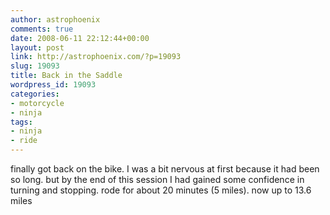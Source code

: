 ```yaml
---
author: astrophoenix
comments: true
date: 2008-06-11 22:12:44+00:00
layout: post
link: http://astrophoenix.com/?p=19093
slug: 19093
title: Back in the Saddle
wordpress_id: 19093
categories:
- motorcycle
- ninja
tags:
- ninja
- ride
---
```


finally got back on the bike. I was a bit nervous at first because it had been so long. but by the end of this session I had gained some confidence in turning and stopping. rode for about 20 minutes (5 miles). now up to 13.6 miles
